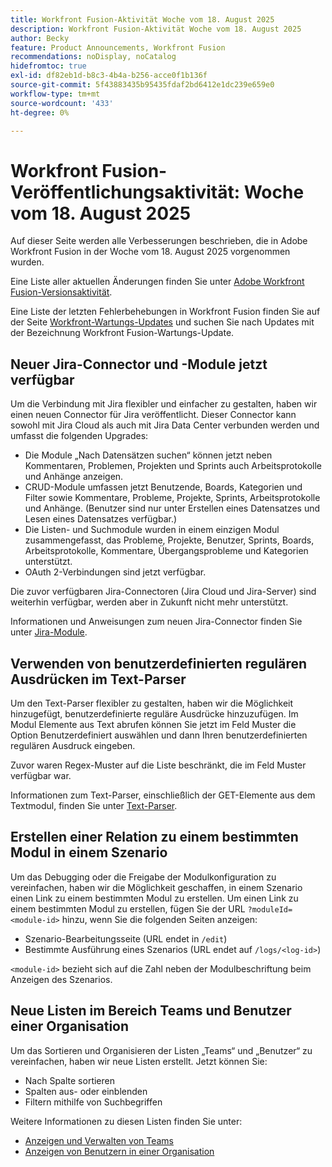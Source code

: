 ```yaml
---
title: Workfront Fusion-Aktivität Woche vom 18. August 2025
description: Workfront Fusion-Aktivität Woche vom 18. August 2025
author: Becky
feature: Product Announcements, Workfront Fusion
recommendations: noDisplay, noCatalog
hidefromtoc: true
exl-id: df82eb1d-b8c3-4b4a-b256-acce0f1b136f
source-git-commit: 5f43883435b95435fdaf2bd6412e1dc239e659e0
workflow-type: tm+mt
source-wordcount: '433'
ht-degree: 0%

---
```


# Workfront Fusion-Veröffentlichungsaktivität: Woche vom 18. August 2025

Auf dieser Seite werden alle Verbesserungen beschrieben, die in Adobe Workfront Fusion in der Woche vom 18. August 2025 vorgenommen wurden.

Eine Liste aller aktuellen Änderungen finden Sie unter [Adobe Workfront Fusion-Versionsaktivität](/help/workfront-fusion/fusion-product-releases/fusion-release-activity.md).

Eine Liste der letzten Fehlerbehebungen in Workfront Fusion finden Sie auf der Seite [Workfront-Wartungs-Updates](https://experienceleague.adobe.com/de/docs/workfront-known-issues/releases/current-updates) und suchen Sie nach Updates mit der Bezeichnung Workfront Fusion-Wartungs-Update.

## Neuer Jira-Connector und -Module jetzt verfügbar

Um die Verbindung mit Jira flexibler und einfacher zu gestalten, haben wir einen neuen Connector für Jira veröffentlicht. Dieser Connector kann sowohl mit Jira Cloud als auch mit Jira Data Center verbunden werden und umfasst die folgenden Upgrades:

* Die Module „Nach Datensätzen suchen“ können jetzt neben Kommentaren, Problemen, Projekten und Sprints auch Arbeitsprotokolle und Anhänge anzeigen.
* CRUD-Module umfassen jetzt Benutzende, Boards, Kategorien und Filter sowie Kommentare, Probleme, Projekte, Sprints, Arbeitsprotokolle und Anhänge. (Benutzer sind nur unter Erstellen eines Datensatzes und Lesen eines Datensatzes verfügbar.)
* Die Listen- und Suchmodule wurden in einem einzigen Modul zusammengefasst, das Probleme, Projekte, Benutzer, Sprints, Boards, Arbeitsprotokolle, Kommentare, Übergangsprobleme und Kategorien unterstützt.
* OAuth 2-Verbindungen sind jetzt verfügbar.

Die zuvor verfügbaren Jira-Connectoren (Jira Cloud und Jira-Server) sind weiterhin verfügbar, werden aber in Zukunft nicht mehr unterstützt.

Informationen und Anweisungen zum neuen Jira-Connector finden Sie unter [Jira-Module](/help/workfront-fusion/references/apps-and-modules/third-party-connectors/jira-modules-new.md).

## Verwenden von benutzerdefinierten regulären Ausdrücken im Text-Parser

Um den Text-Parser flexibler zu gestalten, haben wir die Möglichkeit hinzugefügt, benutzerdefinierte reguläre Ausdrücke hinzuzufügen. Im Modul Elemente aus Text abrufen können Sie jetzt im Feld Muster die Option Benutzerdefiniert auswählen und dann Ihren benutzerdefinierten regulären Ausdruck eingeben.

Zuvor waren Regex-Muster auf die Liste beschränkt, die im Feld Muster verfügbar war.

Informationen zum Text-Parser, einschließlich der GET-Elemente aus dem Textmodul, finden Sie unter [Text-Parser](/help/workfront-fusion/references/apps-and-modules/tools-and-transformers/text-parser.md).

## Erstellen einer Relation zu einem bestimmten Modul in einem Szenario

Um das Debugging oder die Freigabe der Modulkonfiguration zu vereinfachen, haben wir die Möglichkeit geschaffen, in einem Szenario einen Link zu einem bestimmten Modul zu erstellen. Um einen Link zu einem bestimmten Modul zu erstellen, fügen Sie der URL `?moduleId=<module-id>` hinzu, wenn Sie die folgenden Seiten anzeigen:

* Szenario-Bearbeitungsseite (URL endet in `/edit`)
* Bestimmte Ausführung eines Szenarios (URL endet auf `/logs/<log-id>`)

`<module-id>` bezieht sich auf die Zahl neben der Modulbeschriftung beim Anzeigen des Szenarios.

## Neue Listen im Bereich Teams und Benutzer einer Organisation

Um das Sortieren und Organisieren der Listen „Teams“ und „Benutzer“ zu vereinfachen, haben wir neue Listen erstellt. Jetzt können Sie:

* Nach Spalte sortieren
* Spalten aus- oder einblenden
* Filtern mithilfe von Suchbegriffen

Weitere Informationen zu diesen Listen finden Sie unter:

* [Anzeigen und Verwalten von Teams](/help/workfront-fusion/set-up-and-manage-workfront-fusion/set-up-and-manage-orgs-and-teams/manage-users-and-teams/view-and-manage-teams.md)
* [Anzeigen von Benutzern in einer Organisation](/help/workfront-fusion/set-up-and-manage-workfront-fusion/set-up-and-manage-orgs-and-teams/manage-users-and-teams/view-users-in-an-org.md)
